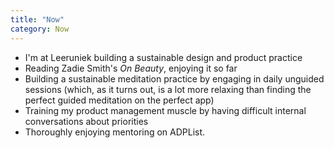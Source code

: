 ```yaml
---
title: "Now"
category: Now
---
```

- I'm at Leeruniek building a sustainable design and product practice
- Reading Zadie Smith's _On Beauty_, enjoying it so far
- Building a sustainable meditation practice by engaging in daily unguided sessions (which, as it turns out, is a lot more relaxing than finding the perfect guided meditation on the perfect app)
- Training my product management muscle by having difficult internal conversations about priorities
- Thoroughly enjoying mentoring on ADPList.
